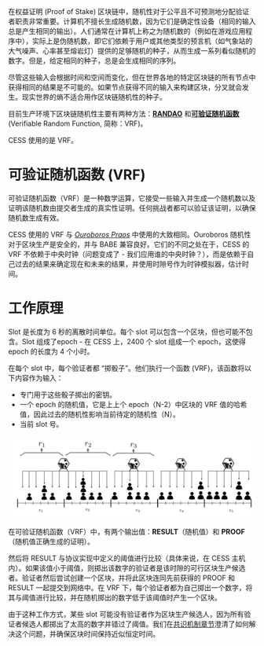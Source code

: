 在权益证明 (Proof of Stake) 区块链中，随机性对于公平且不可预测地分配验证者职责非常重要。计算机不擅长生成随机数，因为它们是确定性设备（相同的输入总是产生相同的输出）。人们通常在计算机上称之为随机数的（例如在游戏应用程序中），实际上是伪随机数，即它们依赖于用户或其他类型的预言机（如气象站的大气噪声、心率甚至熔岩灯）提供的足够随机的种子，从而生成一系列看似随机的数字。但是，给定相同的种子，总是会生成相同的序列。

尽管这些输入会根据时间和空间而变化，但在世界各地的特定区块链的所有节点中获得相同的结果是不可能的。如果节点获得不同的输入来构建区块，分叉就会发生。现实世界的熵不适合用作区块链随机性的种子。

目前生产环境下区块链随机性主要有两种方法：[**RANDAO**](https://github.com/randao/randao#solutions) 和[**可验证随机函数**](https://en.wikipedia.org/wiki/Verifiable_random_function) (Verifiable Random Function, 简称：VRF)。

CESS 使用的是 VRF。

# 可验证随机函数 (VRF)

可验证随机函数（VRF）是一种数学运算，它接受一些输入并生成一个随机数以及证明该随机数由提交者生成的真实性证明。任何挑战者都可以验证该证明，以确保随机数生成有效。

CESS 使用的 VRF 与 [*Ouroboros Praos*](https://eprint.iacr.org/2017/573.pdf) 中使用的大致相同。Ouroboros 随机性对于区块生产是安全的，并与 BABE 兼容良好。它们的不同之处在于，CESS 的 VRF 不依赖于中央时钟（问题变成了 - 我们应用谁的中央时钟？），而是依赖于自己过去的结果来确定现在和未来的结果，并使用时隙号作为时钟模拟器，估计时间。

# 工作原理

Slot 是长度为 6 秒的离散时间单位。每个 slot 可以包含一个区块，但也可能不包含。Slot 组成了epoch - 在 CESS 上，2400 个 slot 组成一个 epoch，这使得 epoch 的长度为 4 个小时。

在每个 slot 中，每个验证者都 “掷骰子”。他们执行一个函数 (VRF)，该函数将以下内容作为输入：

- 专门用于这些骰子掷出的密钥。
- 一个 epoch 的随机值，它是上上个 epoch（N-2）中区块的 VRF 值的哈希值，因此过去的随机性影响当前待定的随机性（N）。
- 当前 slot 号。

![VRF 解说](../../assets/concepts/blockchain-core/vrf.png)

在可验证随机函数（VRF）中，有两个输出值：**RESULT**（随机值）和 **PROOF**（随机值正确生成的证明）。

然后将 RESULT 与协议实现中定义的阈值进行比较（具体来说，在 CESS 主机内）。如果该值小于阈值，则掷出该数字的验证者是该时隙的可行区块生产候选者。验证者然后尝试创建一个区块，并将此区块连同先前获得的 PROOF 和 RESULT 一起提交到网络中。在 VRF 下，每个验证者都为自己掷出一个数字，将其与阈值进行比较，并在随机掷出的数字低于该阈值时产生一个区块。

由于这种工作方式，某些 slot 可能没有验证者作为区块生产候选人，因为所有验证者候选人都掷出了太高的数字并错过了阈值。我们在[共识机制章节](consensus.md)澄清了如何解决这个问题，并确保区块时间保持近似恒定时间。
